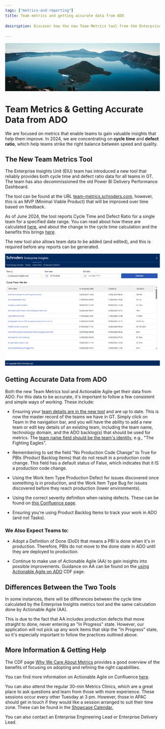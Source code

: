 ```yaml
---
tags: ["metrics-and-reporting"]
title: Team metrics and getting accurate data from ADO

description: Discover how the new Team Metrics tool from the Enterprise Insights Unit enhances agile teams by providing precise cycle time and defect ratio data, crucial for balancing speed and quality. Learn best practices to maintain data accuracy from ADO, and understand differences with Actionable Agile for improved product development.

---
```



![An island in the water](Team%20metrics%20and%20getting%20accurate%20data%20from%20ADO_media/media/image1.jpeg)

# Team Metrics & Getting Accurate Data from ADO



We are focused on metrics that enable teams to gain valuable insights that help them improve. In 2024, we are concentrating on **cycle time** and **defect ratio**, which help teams strike the right balance between speed and quality.

## The New Team Metrics Tool

The Enterprise Insights Unit (EIU) team has introduced a new tool that reliably provides both cycle time and defect ratio data for all teams in GT. The team has also decommissioned the old Power BI Delivery Performance Dashboard.

The tool can be found at the URL [team-metrics.schroders.com](http://team-metrics.schroders.com/), however, this is an MVP (Minimal Viable Product) that will be improved over time based on feedback.

As of June 2024, the tool reports Cycle Time and Defect Ratio for a single team for a specified date range. You can read about how these are calculated [here](https://confluence.schroders.com/pages/viewpage.action?pageId=147890214), and about the change in the cycle time calculation and the benefits this brings [here](https://confluence.schroders.com/display/DN/Metrics:+Aligning+the+new+Enterprise+Insights+tool+to+Actionable+Agile).

The new tool also allows team data to be added (and edited), and this is required before any reports can be generated.

![A screenshot of a computer](Team%20metrics%20and%20getting%20accurate%20data%20from%20ADO_media/media/image2.png)

## Getting Accurate Data from ADO

Both the new Team Metrics tool and Actionable Agile get their data from ADO. For this data to be accurate, it's important to follow a few consistent and simple ways of working. These include:

- Ensuring your [team details are in the new tool](https://team-metrics.schroders.com/teams) and are up to date. This is now the master record of the teams we have in GT. Simply click on Team in the navigation bar, and you will have the ability to add a new team or edit key details of an existing team, including the team name, technology domain, and the ADO backlog(s) that should be used for metrics. The [team name field should be the team's identity](https://confluence.schroders.com/pages/viewpage.action?pageId=147888805), e.g., "The Fighting Eagles".

- Remembering to set the field "No Production Code Change" to True for PBIs (Product Backlog Items) that do not result in a production code change. This field has a default status of False, which indicates that it IS a production code change.

- Using the Work Item Type Production Defect for issues discovered once something is in production, and the Work Item Type Bug for issues discovered before they reach production (lower environments).

- Using the correct severity definition when raising defects. These can be found on [this Confluence page](https://confluence.schroders.com/pages/viewpage.action?spaceKey=SM&title=Incident+Management).

- Ensuring you're using Product Backlog Items to track your work in ADO (and not Tasks).

### We Also Expect Teams to:

- Adopt a Definition of Done (DoD) that means a PBI is done when it's in production. Therefore, PBIs do not move to the done state in ADO until they are deployed to production.

- Continue to make use of Actionable Agile (AA) to gain insights into possible improvements. Guidance on AA can be found on the [using Actionable Agile on ADO](https://schroders365eur.sharepoint.com/sites/myschroders/content/Pages/CorporatePages/uvdmNFbhGhzyMpGgOHA/0760f6f1-b30a-49ee-8b21-b6a913ea3014.aspx) CDF page.

## Differences Between the Two Tools

In some instances, there will be differences between the cycle time calculated by the Enterprise Insights metrics tool and the same calculation done by Actionable Agile (AA).

This is due to the fact that AA includes production defects that move straight to done, never entering an "In Progress" state. However, our application will not pick up any work items that skip the "In Progress" state, so it's especially important to follow the practices outlined above.

## More Information & Getting Help

The CDF page [Why We Care About Metrics](https://schroders365eur.sharepoint.com/sites/myschroders/content/Pages/CorporatePages/AxES3qYq3pYZaIjkYGCfsA/27ec752f-b29e-4d63-b345-b217b913e7ba.aspx) provides a good overview of the benefits of focusing on adopting and refining the right capabilities.

You can find more information on Actionable Agile on Confluence [here](https://confluence.schroders.com/pages/viewpage.action?pageId=179523543).

You can also attend the regular 30-min Metrics Clinics, which are a great place to ask questions and learn from those with more experience. These sessions occur every other Tuesday at 3 pm. However, those in APAC should get in touch if they would like a session arranged to suit their time zone. These can be found in the [Showcase Calendar.](https://schroders365eur.sharepoint.com/sites/myschroders/content/Pages/CorporatePages/ZnItogF7IpiI2HA9asSMiA/7a36a2d9-a072-4240-892f-ea810b209be8.aspx)

You can also contact an Enterprise Engineering Lead or Enterprise Delivery Lead.
